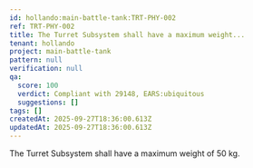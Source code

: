 ```yaml
---
id: hollando:main-battle-tank:TRT-PHY-002
ref: TRT-PHY-002
title: The Turret Subsystem shall have a maximum weight...
tenant: hollando
project: main-battle-tank
pattern: null
verification: null
qa:
  score: 100
  verdict: Compliant with 29148, EARS:ubiquitous
  suggestions: []
tags: []
createdAt: 2025-09-27T18:36:00.613Z
updatedAt: 2025-09-27T18:36:00.613Z
---
```


The Turret Subsystem shall have a maximum weight of 50 kg.
